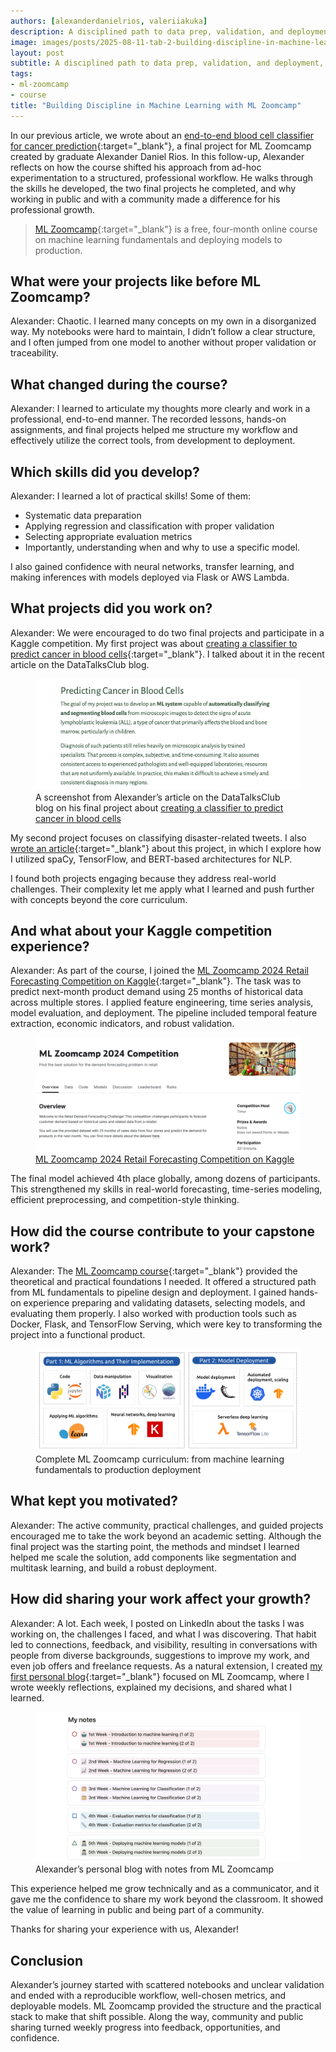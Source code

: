 ```yaml
---
authors: [alexanderdanielrios, valeriiakuka]
description: A disciplined path to data prep, validation, and deployment, plus how public sharing accelerated my skills, connections, and offers.
image: images/posts/2025-08-11-tab-2-building-discipline-in-machine-learning-with-ml-zoomcamp/cover.jpg
layout: post
subtitle: A disciplined path to data prep, validation, and deployment, plus how public sharing accelerated my skills, connections, and offers.
tags:
- ml-zoomcamp
- course
title: "Building Discipline in Machine Learning with ML Zoomcamp"
---
```


In our previous article, we wrote about an [end-to-end blood cell classifier for cancer prediction](https://datatalks.club/blog/how-to-build-blood-cell-classifier-for-cancer-prediction-case-study-from-ml-zoomcamp.html){:target="_blank"}, a final project for ML Zoomcamp created by graduate Alexander Daniel Rios. In this follow-up, Alexander reflects on how the course shifted his approach from ad-hoc experimentation to a structured, professional workflow. He walks through the skills he developed, the two final projects he completed, and why working in public and with a community made a difference for his professional growth.

> [ML Zoomcamp](https://datatalks.club/blog/machine-learning-zoomcamp.html){:target="_blank"} is a free, four-month online course on machine learning fundamentals and deploying models to production.

## What were your projects like before ML Zoomcamp?

Alexander: Chaotic. I learned many concepts on my own in a disorganized way. My notebooks were hard to maintain, I didn’t follow a clear structure, and I often jumped from one model to another without proper validation or traceability.

## What changed during the course?

Alexander: I learned to articulate my thoughts more clearly and work in a professional, end-to-end manner. The recorded lessons, hands-on assignments, and final projects helped me structure my workflow and effectively utilize the correct tools, from development to deployment.

## Which skills did you develop?

Alexander: I learned a lot of practical skills! Some of them:

- Systematic data preparation
- Applying regression and classification with proper validation
- Selecting appropriate evaluation metrics
- Importantly, understanding when and why to use a specific model.



I also gained confidence with neural networks, transfer learning, and making inferences with models deployed via Flask or AWS Lambda.

## What projects did you work on?

Alexander: We were encouraged to do two final projects and participate in a Kaggle competition. My first project was about [creating a classifier to predict cancer in blood cells](https://datatalks.club/blog/how-to-build-blood-cell-classifier-for-cancer-prediction-case-study-from-ml-zoomcamp.html){:target="_blank"}. I talked about it in the recent article on the DataTalksClub blog.

<figure>
<img src="/images/posts/2025-08-11-tab-2-building-discipline-in-machine-learning-with-ml-zoomcamp/image3.png"  />
<figcaption>A screenshot from Alexander’s article on the DataTalksClub blog on his final project about <a href="https://datatalks.club/blog/how-to-build-blood-cell-classifier-for-cancer-prediction-case-study-from-ml-zoomcamp.html">creating a classifier to predict cancer in blood cells</a></figcaption>
</figure>

My second project focuses on classifying disaster-related tweets. I also [wrote an article](https://www.notion.so/Natural-Language-Processing-using-spaCy-TensorFlow-and-BERT-model-architecture-1895067176b380d09484d4b0338b0c5e?pvs=21){:target="_blank"} about this project, in which I explore how I utilized spaCy, TensorFlow, and BERT-based architectures for NLP.

I found both projects engaging because they address real-world challenges. Their complexity let me apply what I learned and push further with concepts beyond the core curriculum.

## And what about your Kaggle competition experience?

Alexander: As part of the course, I joined the [ML Zoomcamp 2024 Retail Forecasting Competition on Kaggle](https://www.kaggle.com/competitions/ml-zoomcamp-2024-competition){:target="_blank"}. The task was to predict next-month product demand using 25 months of historical data across multiple stores. I applied feature engineering, time series analysis, model evaluation, and deployment. The pipeline included temporal feature extraction, economic indicators, and robust validation.

<figure>
<img src="/images/posts/2025-08-11-tab-2-building-discipline-in-machine-learning-with-ml-zoomcamp/image1.png"  />
<figcaption><a href="https://www.kaggle.com/competitions/ml-zoomcamp-2024-competition">ML Zoomcamp 2024 Retail Forecasting Competition on Kaggle</a></figcaption>
</figure>

The final model achieved 4th place globally, among dozens of participants. This strengthened my skills in real-world forecasting, time-series modeling, efficient preprocessing, and competition-style thinking.

## How did the course contribute to your capstone work?

Alexander: The [ML Zoomcamp course](https://datatalks.club/blog/machine-learning-zoomcamp.html){:target="_blank"} provided the theoretical and practical foundations I needed. It offered a structured path from ML fundamentals to pipeline design and deployment. I gained hands-on experience preparing and validating datasets, selecting models, and evaluating them properly. I also worked with production tools such as Docker, Flask, and TensorFlow Serving, which were key to transforming the project into a functional product.

<figure>
<img src="/images/posts/2025-08-11-tab-2-building-discipline-in-machine-learning-with-ml-zoomcamp/image2.png"  />
<figcaption>Complete ML Zoomcamp curriculum: from machine learning fundamentals to production deployment</figcaption>
</figure>

## What kept you motivated?

Alexander: The active community, practical challenges, and guided projects encouraged me to take the work beyond an academic setting. Although the final project was the starting point, the methods and mindset I learned helped me scale the solution, add components like segmentation and multitask learning, and build a robust deployment.

## How did sharing your work affect your growth?

Alexander: A lot. Each week, I posted on LinkedIn about the tasks I was working on, the challenges I faced, and what I was discovering. That habit led to connections, feedback, and visibility, resulting in conversations with people from diverse backgrounds, suggestions to improve my work, and even job offers and freelance requests. As a natural extension, I created [my first personal blog](https://www.notion.so/Machine-Learning-Notes-10d5067176b380cba9adff35f4a997a1?pvs=21){:target="_blank"} focused on ML Zoomcamp, where I wrote weekly reflections, explained my decisions, and shared what I learned.

<figure>
<img src="/images/posts/2025-08-11-tab-2-building-discipline-in-machine-learning-with-ml-zoomcamp/image4.png"  />
<figcaption>Alexander’s personal blog with notes from ML Zoomcamp</figcaption>
</figure>

This experience helped me grow technically and as a communicator, and it gave me the confidence to share my work beyond the classroom. It showed the value of learning in public and being part of a community.

Thanks for sharing your experience with us, Alexander!

## Conclusion

Alexander’s journey started with scattered notebooks and unclear validation and ended with a reproducible workflow, well-chosen metrics, and deployable models. ML Zoomcamp provided the structure and the practical stack to make that shift possible. Along the way, community and public sharing turned weekly progress into feedback, opportunities, and confidence.
